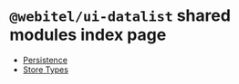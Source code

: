 # `@webitel/ui-datalist` shared modules index page

* [Persistence](./persist/index.md)
* [Store Types](./store-types/index.md)
